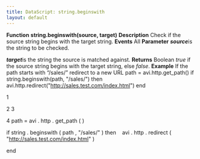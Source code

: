 ```yaml
---
title: DataScript: string.beginswith
layout: default
---
```

**Function** **string.beginswith(source, target)** **Description** Check if the source string begins with the target string. **Events** All **Parameter** ***source***is the string to be checked.

***target***is the string the source is matched against. **Returns** Boolean *true* if the source string begins with the target string, else *false*. **Example** If the path starts with “/sales/” redirect to a new URL
path = avi.http.get_path() if string.beginswith(path, "/sales/") then avi.http.redirect("http://sales.test.com/index.html") end

1

2
3

4 path  =  avi . http . get_path ( )

if  string . beginswith ( path ,  "/sales/" )  then
   avi . http . redirect ( "http://sales.test.com/index.html" )

end